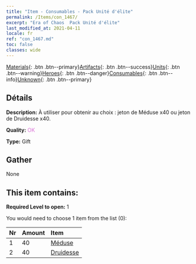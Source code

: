 ```yaml
---
title: "Item - Consumables - Pack Unité d'élite"
permalink: /Items/con_1467/
excerpt: "Era of Chaos  Pack Unité d'élite"
last_modified_at: 2021-04-11
locale: fr
ref: "con_1467.md"
toc: false
classes: wide
---
```

 [Materials](/fr/Items/){: .btn .btn--primary}[Artifacts](/fr/Items/Artifacts/){: .btn .btn--success}[Units](/fr/Items/Units/){: .btn .btn--warning}[Heroes](/fr/Items/Heroes/){: .btn .btn--danger}[Consumables](/fr/Items/Consumables/){: .btn .btn--info}[Unknown](/fr/Items/Unknown/){: .btn .btn--primary}

## Détails
 **Description:** À utiliser pour obtenir au choix : jeton de Méduse x40 ou jeton de Druidesse x40.

 **Quality:** <span style="color: #DA70D6">OK</span>

 **Type:** Gift

## Gather

  None

## This item contains:

 **Required Level to open:** 1

 You would need to choose 1 item from the list (0):

  | Nr | Amount |     Item    |
  |:---|:-------|:------------|
  | 1 | 40 | [Méduse](/fr/Items/unt_247/) | 
  | 2 | 40 | [Druidesse](/fr/Items/unt_206/) | 
